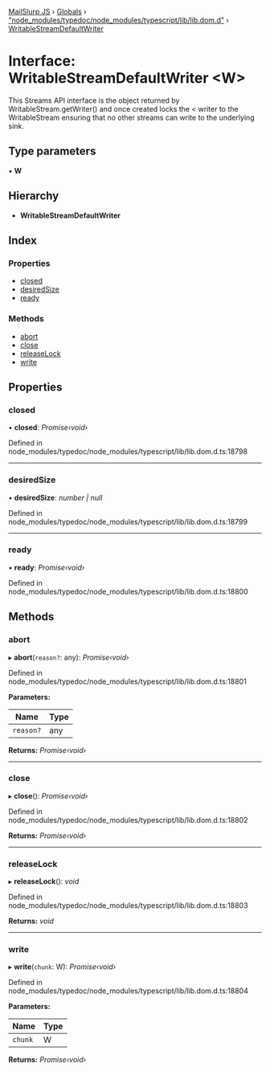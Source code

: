 [MailSlurp JS](../README.md) › [Globals](../globals.md) › ["node_modules/typedoc/node_modules/typescript/lib/lib.dom.d"](../modules/_node_modules_typedoc_node_modules_typescript_lib_lib_dom_d_.md) › [WritableStreamDefaultWriter](_node_modules_typedoc_node_modules_typescript_lib_lib_dom_d_.writablestreamdefaultwriter.md)

# Interface: WritableStreamDefaultWriter <**W**>

This Streams API interface is the object returned by WritableStream.getWriter() and once created locks the < writer to the WritableStream ensuring that no other streams can write to the underlying sink.

## Type parameters

▪ **W**

## Hierarchy

* **WritableStreamDefaultWriter**

## Index

### Properties

* [closed](_node_modules_typedoc_node_modules_typescript_lib_lib_dom_d_.writablestreamdefaultwriter.md#closed)
* [desiredSize](_node_modules_typedoc_node_modules_typescript_lib_lib_dom_d_.writablestreamdefaultwriter.md#desiredsize)
* [ready](_node_modules_typedoc_node_modules_typescript_lib_lib_dom_d_.writablestreamdefaultwriter.md#ready)

### Methods

* [abort](_node_modules_typedoc_node_modules_typescript_lib_lib_dom_d_.writablestreamdefaultwriter.md#abort)
* [close](_node_modules_typedoc_node_modules_typescript_lib_lib_dom_d_.writablestreamdefaultwriter.md#close)
* [releaseLock](_node_modules_typedoc_node_modules_typescript_lib_lib_dom_d_.writablestreamdefaultwriter.md#releaselock)
* [write](_node_modules_typedoc_node_modules_typescript_lib_lib_dom_d_.writablestreamdefaultwriter.md#write)

## Properties

###  closed

• **closed**: *Promise‹void›*

Defined in node_modules/typedoc/node_modules/typescript/lib/lib.dom.d.ts:18798

___

###  desiredSize

• **desiredSize**: *number | null*

Defined in node_modules/typedoc/node_modules/typescript/lib/lib.dom.d.ts:18799

___

###  ready

• **ready**: *Promise‹void›*

Defined in node_modules/typedoc/node_modules/typescript/lib/lib.dom.d.ts:18800

## Methods

###  abort

▸ **abort**(`reason?`: any): *Promise‹void›*

Defined in node_modules/typedoc/node_modules/typescript/lib/lib.dom.d.ts:18801

**Parameters:**

Name | Type |
------ | ------ |
`reason?` | any |

**Returns:** *Promise‹void›*

___

###  close

▸ **close**(): *Promise‹void›*

Defined in node_modules/typedoc/node_modules/typescript/lib/lib.dom.d.ts:18802

**Returns:** *Promise‹void›*

___

###  releaseLock

▸ **releaseLock**(): *void*

Defined in node_modules/typedoc/node_modules/typescript/lib/lib.dom.d.ts:18803

**Returns:** *void*

___

###  write

▸ **write**(`chunk`: W): *Promise‹void›*

Defined in node_modules/typedoc/node_modules/typescript/lib/lib.dom.d.ts:18804

**Parameters:**

Name | Type |
------ | ------ |
`chunk` | W |

**Returns:** *Promise‹void›*
